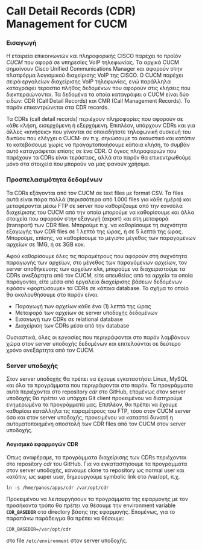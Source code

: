 # Call Detail Records (CDR) Management for CUCM

### Εισαγωγή

Η εταιρεία επικοινωνιών και πληροφορικής CISCO παρέχει το προϊόν *CUCM* που αφορά σε υπηρεσίες VoIP τηλεφωνίας. Τα αρχικά CUCM σημαίνουν Cisco Unified Communications Manager και αφορούν στην πλατφόρμα λογισμικού διαχείρισης VoIP της CISCO. Ο CUCM παρέχει σειρά εργαλείων διαχείρισης VoIP τηλεφωνίας, ενώ παράλληλα καταγράφει τεράστιο πλήθος δεδομένων που αφορούν στις κλήσεις που διεκπεραιώνονται. Τα δεδομένα τα οποία καταγράφει ο CUCM είναι δύο ειδών: CDR (Call Detail Records) και CMR (Call Management Records). Το παρόν επικεντρώνεται στα CDR records.

Τα CDRs (call detail records) περιέχουν πληροφορίες που αφορούν σε κάθε κλήση, εισερχόμενη ή εξερχόμενη. Επιπλέον, υπάρχουν CDRs και για άλλες «κινήσεις» που γίνονται σε οποιαδήποτε τηλεφωνική συσκευή του δικτύου που ελέγχει ο CUCM· αν π.χ. σηκώσουμε το ακουστικό και κατόπιν το κατεβάσουμε χωρίς να πραγαμτοποιήσουμε κάποια κλήση, το συμβάν αυτό καταγράφεται επίσης σε ένα CDR. Ο όγκος πληροφοριών που παρέχουν τα CDRs είναι τεράστιος, αλλά στο παρόν θα επικεντρωθούμε μόνο στα στοιχεία που μπορούν να μας φανούν χρήσιμα.

### Προσπελασιμότητα δεδομένων

Τα CDRs εξάγονται από τον CUCM σε text files με format CSV. Τα files αυτά είναι πάρα πολλά (περισσότερα από 1.000 files για κάθε ημέρα) και μεταφέρονται μέσω FTP σε server που καθορίζουμε από την κονσόλα διαχείρισης του CUCM από την οποία μπορούμε να καθορίσουμε και άλλα στοιχεία που αφορούν στην εξαγωγή (export) και στη μεταφορά (transport) των CDR files. Μπορούμε π.χ. να καθορίσουμε τη συχνότητα εξαγωγής των CDR files σε 1 λεπτό της ώρας, ή σε 5 λεπτά της ώρας. Μπορούμε, επίσης, να καθορίσουμε το μέγιστο μέγεθος των παραγομένων αρχείων σε 1MG, ή σε 3GB κοκ.

Αφού καθορίσουμε όλες τις παραμέτρους που αφορούν στη συχνότητα παραγωγής των αρχείων, στο μέγεθος των παραγόμενων αρχείων, τον server αποθήκευσης των αρχείων κλπ, μπορούμε να διαχειριστούμε τα CDRs ανεξάρτητα από τον CUCM, είτε απευθείας από τα αρχεία τα οποία παράγονται, είτε μέσα από εργαλεία διαχείρισης βάσεων δεδομένων εφόσον «φορτώσουμε» τα CDRs σε κάποια database. Το σχήμα το οποίο θα ακολουθήσουμε στο παρόν είναι:

- Παραγωγή των αρχείων κάθε ένα (1) λεπτό της ώρας
- Μεταφορά των αρχείων σε server υποδοχής δεδομένων
- Εισαγωγή των CDRs σε relational database
- Διαχείριση των CDRs μέσα από την database

Ουσιαστικά, όλες οι εργασίες που περιγράφονται στο παρόν λαμβάνουν χώρα στον server υποδοχής δεδομένων και επιτελούνται σε δεύτερο χρόνο ανεξάρτητα από τον CUCM.

### Server υποδοχής

Στον server υποδοχής θα πρέπει να έχουμε εγκαταστήσει Linux, MySQL και όλα τα προγράμματα που περιγράφονται στο παρόν. Τα προγράμματα αυτά περιέχονται στο repository _cdr_ στο GitHub, επομένως στον server υποδοχής θα πρέπει να υπάρχει Git client προκειμένου να διατηρούμε ενημερωμένα τα προγράμματά μας. Επιπλέον, θα πρέπει να έχουμε καθορίσει κατάλληλα τις παραμέτρους του FTP, τόσο στον CUCM server όσο και στον server υποδοχής, προκειμένου να καταστεί δυνατή η αυτοματοποιημένη αποστολή των CDR files από τον CUCM στον server υποδοχής.

#### Λογισμικό εφαρμογών CDR

Όπως αναφέραμε, τα προγράμματα διαχείρισης των CDRs περιέχονται στο repository _cdr_ του GitHub. Για να εγκαταστήσουμε τα προγράμματα στον server υποδοχής, κάνουμε clone το repository ως normal user και κατόπιν, ως super user, δημιουργούμε symbolic link στο /var/opt, π.χ.

	ln -s /hme/panos/apps/cdr /var/opt/cdr

Προκειμένου να λειτουργήσουν τα προγράμματα της εφαρμογής με τον προσήκοντα τρόπο θα πρέπει να θέσουμε την environment variable **`CDR_BASEDIR`** στο directory βάσης της εφαρμογής. Επομένως, για το παραπάνω παράδειγμα θα πρέπει να θέσουμε:

	CDR_BASEDIR=/var/opt/cdr

στο file `/etc/environment` στον server υποδοχής.


